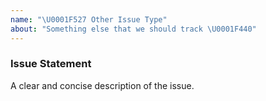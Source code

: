 ```yaml
---
name: "\U0001F527 Other Issue Type"
about: "Something else that we should track \U0001F440"
---
```

### Issue Statement
A clear and concise description of the issue.
